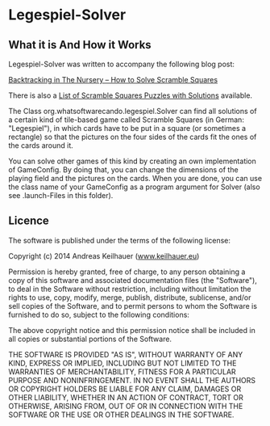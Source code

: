 # Legespiel-Solver

## What it is And How it Works
Legespiel-Solver was written to accompany the following blog post:

[Backtracking in The Nursery – How to Solve Scramble Squares](https://whatsoftwarecando.org/backtracking-nursery-solve-scramble-squares/)

There is also a [List of Scramble Squares Puzzles with Solutions](https://whatsoftwarecando.org/list-of-scramble-squares-puzzles-with-solutions/) available.

The Class org.whatsoftwarecando.legespiel.Solver can find all solutions
of a certain kind of tile-based game called Scramble Squares (in German: "Legespiel"),
in which cards have to be put in a square (or sometimes a rectangle) so that the
pictures on the four sides of the cards fit the ones of the cards around it.

You can solve other games of this kind by creating an own implementation of
GameConfig. By doing that, you can change the dimensions of the playing field
and the pictures on the cards. When you are done, you can use the class name
of your GameConfig as a program argument for Solver (also see .launch-Files in
this folder).

## Licence
The software is published under the terms of the following license:

Copyright (c) 2014 Andreas Keilhauer (www.keilhauer.eu)

Permission is hereby granted, free of charge, to any person obtaining a copy
of this software and associated documentation files (the "Software"), to deal
in the Software without restriction, including without limitation the rights
to use, copy, modify, merge, publish, distribute, sublicense, and/or sell
copies of the Software, and to permit persons to whom the Software is
furnished to do so, subject to the following conditions:

The above copyright notice and this permission notice shall be included in
all copies or substantial portions of the Software.

THE SOFTWARE IS PROVIDED "AS IS", WITHOUT WARRANTY OF ANY KIND, EXPRESS OR
IMPLIED, INCLUDING BUT NOT LIMITED TO THE WARRANTIES OF MERCHANTABILITY,
FITNESS FOR A PARTICULAR PURPOSE AND NONINFRINGEMENT. IN NO EVENT SHALL THE
AUTHORS OR COPYRIGHT HOLDERS BE LIABLE FOR ANY CLAIM, DAMAGES OR OTHER
LIABILITY, WHETHER IN AN ACTION OF CONTRACT, TORT OR OTHERWISE, ARISING FROM,
OUT OF OR IN CONNECTION WITH THE SOFTWARE OR THE USE OR OTHER DEALINGS IN
THE SOFTWARE.
